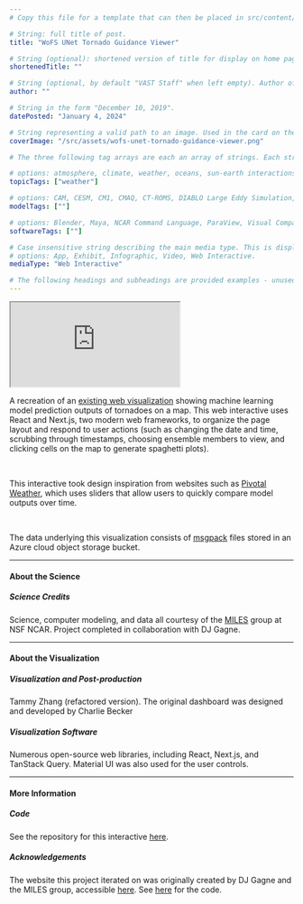 ```yaml
---
# Copy this file for a template that can then be placed in src/content/visualizations. The name of this file will be used as the URL for the post.

# String: full title of post.
title: "WoFS UNet Tornado Guidance Viewer"

# String (optional): shortened version of title for display on home page in card.
shortenedTitle: ""

# String (optional, by default "VAST Staff" when left empty). Author of this post.
author: ""

# String in the form "December 10, 2019".
datePosted: "January 4, 2024" 

# String representing a valid path to an image. Used in the card on the main page. Likely to be in the form "/src/assets/..." for images located in src/assets.
coverImage: "/src/assets/wofs-unet-tornado-guidance-viewer.png"

# The three following tag arrays are each an array of strings. Each string (case insensitive) represents a filter from the front page. Tags that do not correspond to a current filter will be ignored for filtering; these can be used in the future if a new filter is created later.

# options: atmosphere, climate, weather, oceans, sun-earth interactions, fire dynamics, solid earth, recent publications, experimental technologies
topicTags: ["weather"]

# options: CAM, CESM, CM1, CMAQ, CT-ROMS, DIABLO Large Eddy Simulation, HRRR, HWRF, MPAS, SIMA, WACCM, WRF
modelTags: [""]

# options: Blender, Maya, NCAR Command Language, ParaView, Visual Comparator, VAPOR
softwareTags: [""]

# Case insensitive string describing the main media type. This is displayed in the post heading as a small tag above the title, as well as a tag on the card.
# options: App, Exhibit, Infographic, Video, Web Interactive.
mediaType: "Web Interactive"

# The following headings and subheadings are provided examples - unused ones can be deleted. All Markdown content below will be rendered in the frontend.
---
```


<iframe src="https://ncar.github.io/utorview-forecast/"></iframe>

A recreation of an [existing web visualization](https://ai2es.github.io/utorview/) showing machine learning model prediction outputs of tornadoes on a map. This web interactive uses React and Next.js, two modern web frameworks, to organize the page layout and respond to user actions (such as changing the date and time, scrubbing through timestamps, choosing ensemble members to view, and clicking cells on the map to generate spaghetti plots). 

<br />

This interactive took design inspiration from websites such as [Pivotal Weather](https://www.pivotalweather.com/model.php?fh=loop&dpdt=&mc=#), which uses sliders that allow users to quickly compare model outputs over time.

<br />

The data underlying this visualization consists of [msgpack](https://msgpack.org/index.html) files stored in an Azure cloud object storage bucket.

___

#### About the Science

##### Science Credits

Science, computer modeling, and data all courtesy of the [MILES](https://www.cisl.ucar.edu/miles) group at NSF NCAR. Project completed in collaboration with DJ Gagne.

___

#### About the Visualization

##### Visualization and Post-production

Tammy Zhang (refactored version). The original dashboard was designed and developed by Charlie Becker

##### Visualization Software

Numerous open-source web libraries, including React, Next.js, and TanStack Query. Material UI was also used for the user controls.

___

#### More Information

##### Code

See the repository for this interactive [here](https://github.com/NCAR/utorview-forecast).

##### Acknowledgements

The website this project iterated on was originally created by DJ Gagne and the MILES group, accessible [here](https://ai2es.github.io/utorview/). See [here](https://github.com/ai2es/utorview/tree/main) for the code.
